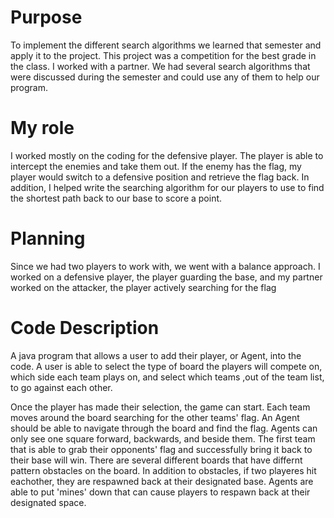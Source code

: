 # Purpose
To implement the different search algorithms we learned that semester and apply it to the project. This project was a competition for 
the best grade in the class. I worked with a partner. We had several search algorithms that were discussed during the semester and 
could use any of them to help our program. 

# My role
I worked mostly on the coding for the defensive player. The player is able to intercept the enemies and take them out. If the enemy has the flag,
my player would switch to a defensive position and retrieve the flag back. In addition, I helped write the searching algorithm for our 
players to use to find the shortest path back to our base to score a point. 
# Planning
Since we had two players to work with, we went with a balance approach. I worked on a defensive player, the player guarding the base,
and my partner worked on the attacker, the player actively searching for the flag
# Code Description

A java program that allows a user to add their player, or Agent, into the code. A user is able to select the type of board the players 
will compete on, which side each team plays on, and select which teams ,out of the team list, to go against each other. 

Once the player has made their selection, the game can start. Each team moves around the board searching for the other teams' flag. 
An Agent should be able to navigate through the board and find the flag. Agents can only see one square forward, backwards, and beside
them. The first team that is able to grab their opponents' flag and successfully bring it back to their base will win. There are several 
different boards that have differnt pattern obstacles on the board. In addition to obstacles, if two playeres hit eachother, they are 
respawned back at their designated base. Agents are able to put 'mines' down that can cause players to respawn back at their
designated space. 
